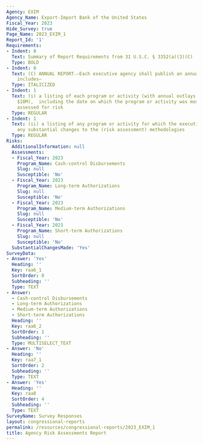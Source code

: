 ```yaml
---
Agency: EXIM
Agency_Name: Export-Import Bank of the United States
Fiscal_Year: 2023
Hide_Survey: true
Page_Name: 2023_EXIM_1
Report_Id: '1'
Requirements:
- Indent: 0
  Text: Summary of Report Requirements from 31 U.S.C. § 3352(a)(3)(C)
  Type: BOLD
- Indent: 0
  Text: (C) ANNUAL REPORT.—Each executive agency shall publish an annual report that
    includes—
  Type: ITALICIZED
- Indent: 1
  Text: (i) a listing of each program or activity (with annual outlays greater than
    $10M),  including the date on which the program or activity was most recently
    assessed for risk
  Type: REGULAR
- Indent: 1
  Text: (ii) a listing of any program or activity for which the executive agency makes
    any substantial changes to the (risk assessment) methodologies
  Type: REGULAR
Risks:
  AdditionalInformation: null
  Assessments:
  - Fiscal_Year: 2023
    Program_Name: Cash-control Disbursements
    Slug: null
    Susceptible: 'No'
  - Fiscal_Year: 2023
    Program_Name: Long-term Authorizations
    Slug: null
    Susceptible: 'No'
  - Fiscal_Year: 2023
    Program_Name: Medium-term Authorizations
    Slug: null
    Susceptible: 'No'
  - Fiscal_Year: 2023
    Program_Name: Short-term Authorizations
    Slug: null
    Susceptible: 'No'
  SubstantialChangesMade: 'Yes'
SurveyData:
- Answer: 'Yes'
  Heading: ''
  Key: raa6_1
  SortOrder: 0
  Subheading: ''
  Type: TEXT
- Answer:
  - Cash-control Disbursements
  - Long-term Authorizations
  - Medium-term Authorizations
  - Short-term Authorizations
  Heading: ''
  Key: raa6_2
  SortOrder: 1
  Subheading: ''
  Type: MULTISELECT_TEXT
- Answer: 'No'
  Heading: ''
  Key: raa7_1
  SortOrder: 2
  Subheading: ''
  Type: TEXT
- Answer: 'Yes'
  Heading: ''
  Key: raa8
  SortOrder: 4
  Subheading: ''
  Type: TEXT
SurveyName: Survey Responses
layout: congressional-reports
permalink: /resources/congressional-reports/2023_EXIM_1
title: Agency Risk Assessments Report
---
```

